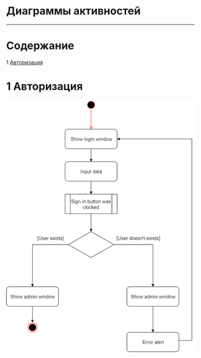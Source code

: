 # Диаграммы активностей
---

# Содержание
1 [Авторизация](#authorization)  

<a name="authorization"/>

# 1 Авторизация
![Авторизация](Authorization.png)  

